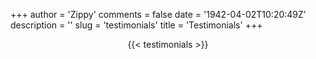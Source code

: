 +++
author = 'Zippy'
comments = false
date = '1942-04-02T10:20:49Z'
description = ''
slug = 'testimonials'
title = 'Testimonials'
+++


<div>
<div style="text-align: center;">
{{< testimonials >}}
</div>
